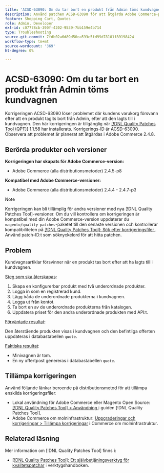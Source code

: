 ```yaml
---
title: 'ACSD-63090: Om du tar bort en produkt från Admin töms kundvagnen'
description: Använd patchen ACSD-63090 för att åtgärda Adobe Commerce-problemet där kundens varukorg försvann efter att en produkt raderats efter att den lagts till i kundvagnen.
feature: Shopping Cart, Quotes
role: Admin, Developer
exl-id: c07778cb-390f-4202-9539-7bb159e4b714
type: Troubleshooting
source-git-commit: 7fdb02a6d89d50ea593c5fd99d78101f89198424
workflow-type: tm+mt
source-wordcount: '369'
ht-degree: 0%

---
```


# ACSD-63090: Om du tar bort en produkt från Admin töms kundvagnen

Korrigeringen ACSD-63090 löser problemet där kundens varukorg försvann efter att en produkt tagits bort från Admin, efter att den lagts till i kundvagnen. Den här korrigeringen är tillgänglig när [[!DNL Quality Patches Tool (QPT)]](/help/tools/quality-patches-tool/quality-patches-tool-to-self-serve-quality-patches.md) 1.1.58 har installerats. Korrigerings-ID är ACSD-63090. Observera att problemet är planerat att åtgärdas i Adobe Commerce 2.4.8.

## Berörda produkter och versioner

**Korrigeringen har skapats för Adobe Commerce-version:**

* Adobe Commerce (alla distributionsmetoder) 2.4.5-p8

**Kompatibel med Adobe Commerce-versioner:**

* Adobe Commerce (alla distributionsmetoder) 2.4.4 - 2.4.7-p3

>[!NOTE]
>
>Korrigeringen kan bli tillämplig för andra versioner med nya [!DNL Quality Patches Tool]-versioner. Om du vill kontrollera om korrigeringen är kompatibel med din Adobe Commerce-version uppdaterar du `magento/quality-patches`-paketet till den senaste versionen och kontrollerar kompatibiliteten på [[!DNL Quality Patches Tool]: Sök efter korrigeringsfiler ](https://experienceleague.adobe.com/tools/commerce-quality-patches/index.html?lang=sv-SE). Använd patch-ID:t som söknyckelord för att hitta patchen.

## Problem

Kundvagnsartiklar försvinner när en produkt tas bort efter att ha lagts till i kundvagnen.

<u>Steg som ska återskapas</u>:

1. Skapa en konfigurerbar produkt med två underordnade produkter.
1. Logga in som en registrerad kund.
1. Lägg båda de underordnade produkterna i kundvagnen.
1. Logga ut från kontot.
1. Ta bort en av de underordnade produkterna från katalogen.
1. Uppdatera priset för den andra underordnade produkten med API:t.

<u>Förväntade resultat</u>:

Den återstående produkten visas i kundvagnen och den befintliga offerten uppdateras i databastabellen `quote`.

<u>Faktiska resultat</u>:

* Minivagnen är tom.
* En ny offertpost genereras i databastabellen `quote`.

## Tillämpa korrigeringen

Använd följande länkar beroende på distributionsmetod för att tillämpa enskilda korrigeringsfiler:

* Lokal användning för Adobe Commerce eller Magento Open Source: [[!DNL Quality Patches Tool] > Användning ](/help/tools/quality-patches-tool/usage.md) i guiden [!DNL Quality Patches Tool].
* Adobe Commerce om molninfrastruktur: [Uppgraderingar och korrigeringar > Tillämpa korrigeringar](https://experienceleague.adobe.com/docs/commerce-cloud-service/user-guide/develop/upgrade/apply-patches.html?lang=sv-SE) i Commerce om molninfrastruktur.

## Relaterad läsning

Mer information om [!DNL Quality Patches Tool] finns i:

* [[!DNL Quality Patches Tool]: Ett självbetjäningsverktyg för kvalitetspatchar](/help/tools/quality-patches-tool/quality-patches-tool-to-self-serve-quality-patches.md) i verktygshandboken.
